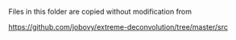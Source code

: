 Files in this folder are copied without modification from

https://github.com/jobovy/extreme-deconvolution/tree/master/src
